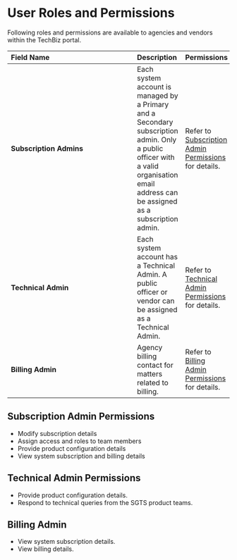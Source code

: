 # User Roles and Permissions

Following roles and permissions are available to agencies and vendors within the TechBiz portal.

| <div style="width:270px">Field Name</div>  | Description | Permissions
| :------------------------------------------ |:-------------|----
| **Subscription Admins** | Each system account is managed by a Primary and a Secondary subscription admin. Only a public officer with a valid organisation email address can be assigned as a subscription admin.| Refer to [Subscription Admin Permissions](#subscription-admin-permissions) for details.
| **Technical Admin** | Each system account has a Technical Admin. A public officer or vendor can be assigned as a Technical Admin. | Refer to [Technical Admin Permissions](#technical-admin-permissions) for details.
| **Billing Admin** | Agency billing contact for matters related to billing.| Refer to [Billing Admin Permissions](#billing-admin) for details.

## Subscription Admin Permissions

- Modify subscription details
- Assign access and roles to team members
- Provide product configuration details
- View system subscription and billing details

## Technical Admin Permissions

- Provide product configuration details.
- Respond to technical queries from the SGTS product teams.

## Billing Admin

- View system subscription details.
- View billing details.